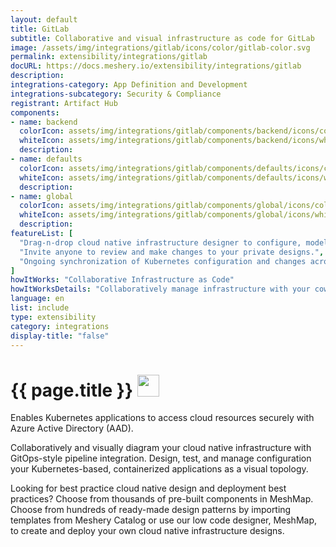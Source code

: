 ```yaml
---
layout: default
title: GitLab
subtitle: Collaborative and visual infrastructure as code for GitLab
image: /assets/img/integrations/gitlab/icons/color/gitlab-color.svg
permalink: extensibility/integrations/gitlab
docURL: https://docs.meshery.io/extensibility/integrations/gitlab
description: 
integrations-category: App Definition and Development
integrations-subcategory: Security & Compliance
registrant: Artifact Hub
components: 
- name: backend
  colorIcon: assets/img/integrations/gitlab/components/backend/icons/color/backend-color.svg
  whiteIcon: assets/img/integrations/gitlab/components/backend/icons/white/backend-white.svg
  description: 
- name: defaults
  colorIcon: assets/img/integrations/gitlab/components/defaults/icons/color/defaults-color.svg
  whiteIcon: assets/img/integrations/gitlab/components/defaults/icons/white/defaults-white.svg
  description: 
- name: global
  colorIcon: assets/img/integrations/gitlab/components/global/icons/color/global-color.svg
  whiteIcon: assets/img/integrations/gitlab/components/global/icons/white/global-white.svg
  description: 
featureList: [
  "Drag-n-drop cloud native infrastructure designer to configure, model, and deploy your workloads.",
  "Invite anyone to review and make changes to your private designs.",
  "Ongoing synchronization of Kubernetes configuration and changes across any number of clusters."
]
howItWorks: "Collaborative Infrastructure as Code"
howItWorksDetails: "Collaboratively manage infrastructure with your coworkers synchronously sharing the same designs."
language: en
list: include
type: extensibility
category: integrations
display-title: "false"
---
```

<h1>{{ page.title }} <img src="{{ page.image }}" style="width: 35px; height: 35px;" /></h1>

<p>
Enables Kubernetes applications to access cloud resources securely with Azure Active Directory (AAD).
</p>
<p>
    Collaboratively and visually diagram your cloud native infrastructure with GitOps-style pipeline integration. Design, test, and manage configuration your Kubernetes-based, containerized applications as a visual topology.
</p>
<p>
    Looking for best practice cloud native design and deployment best practices? Choose from thousands of pre-built components in MeshMap. Choose from hundreds of ready-made design patterns by importing templates from Meshery Catalog or use our low code designer, MeshMap, to create and deploy your own cloud native infrastructure designs.
</p>
